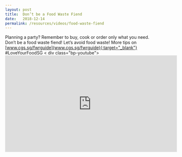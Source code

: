 ```yaml
---
layout: post
title:  Don’t be a Food Waste Fiend
date:   2018-12-14
permalink: /resources/videos/food-waste-fiend
---
```

Planning a party? Remember to buy, cook or order only what you need. Don’t be a food waste fiend! Let’s avoid food waste! More tips on [www.cgs.sg/fwrguide](www.cgs.sg/fwrguide){:target="_blank"}  #LoveYourFoodSG
<
div class="bp-youtube">
      <iframe width="560" height="315" src="https://www.youtube.com/embed/X13O4fSEwEs" frameborder="0" allow="autoplay; encrypted-media" allowfullscreen></iframe>
</div>
